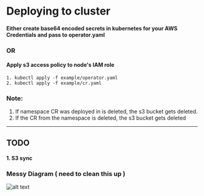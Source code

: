 # Deploying to cluster
#### Either create base64 encoded secrets in kubernetes for your AWS Credentials and pass to operator.yaml
### OR
#### Apply s3 access policy to node's IAM role
  ```
  1. kubectl apply -f example/operator.yaml
  2. kubectl apply -f example/cr.yaml
  ```
  
  ### Note: 
  1. If namespace CR was deployed in is deleted, the s3 bucket gets deleted.
  2. If the CR from the namespace is deleted, the s3 bucket gets deleted
----

## TODO

#### 1. S3 sync


### Messy Diagram ( need to clean this up )
![alt text](https://github.com/agill17/s3-operator/blob/master/diagram/s3-operator.png)
